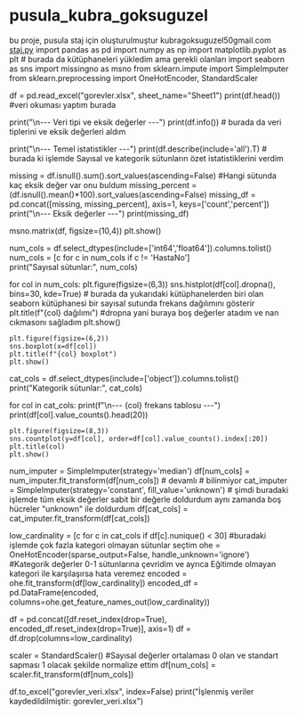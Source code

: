 # pusula_kubra_goksuguzel
bu proje, pusula staj için oluşturulmuştur 
kubragoksuguzel50gmail.com
[staj.py](https://github.com/user-attachments/files/22191563/staj.py)
import pandas as pd
import numpy as np
import matplotlib.pyplot as plt             # burada da kütüphaneleri yükledim ama gerekli olanları
import seaborn as sns
import missingno as msno
from sklearn.impute import SimpleImputer
from sklearn.preprocessing import OneHotEncoder, StandardScaler

df = pd.read_excel("gorevler.xlsx", sheet_name="Sheet1")
print(df.head())                  #veri okuması yaptım burada

print("\n--- Veri tipi ve eksik değerler ---")
print(df.info())                      # burada da veri tiplerini ve eksik değerleri aldım

print("\n--- Temel istatistikler ---")
print(df.describe(include='all').T)                 # burada ki işlemde Sayısal ve kategorik sütunların özet istatistiklerini verdim


missing = df.isnull().sum().sort_values(ascending=False)                      #Hangi sütunda kaç eksik değer var onu buldum
missing_percent = (df.isnull().mean()*100).sort_values(ascending=False)
missing_df = pd.concat([missing, missing_percent], axis=1, keys=['count','percent'])
print("\n--- Eksik değerler ---")
print(missing_df)


msno.matrix(df, figsize=(10,4))
plt.show()


num_cols = df.select_dtypes(include=['int64','float64']).columns.tolist()
num_cols = [c for c in num_cols if c != 'HastaNo']  
print("Sayısal sütunlar:", num_cols)

for col in num_cols:
    plt.figure(figsize=(6,3))
    sns.histplot(df[col].dropna(), bins=30, kde=True)           # burada da yukarıdaki kütüphanelerden biri olan seaborn kütüphanesi bir sayısal sutunda frekans dağılımını gösterir
    plt.title(f"{col} dağılımı")         #dropna yani buraya boş değerler atadım ve nan cıkmasonı sağladım
    plt.show()
    
    plt.figure(figsize=(6,2))
    sns.boxplot(x=df[col])
    plt.title(f"{col} boxplot")
    plt.show()


cat_cols = df.select_dtypes(include=['object']).columns.tolist()
print("Kategorik sütunlar:", cat_cols)

for col in cat_cols:
    print(f"\n--- {col} frekans tablosu ---")
    print(df[col].value_counts().head(20))
    
    plt.figure(figsize=(8,3))
    sns.countplot(y=df[col], order=df[col].value_counts().index[:20])
    plt.title(col)
    plt.show()

num_imputer = SimpleImputer(strategy='median')
df[num_cols] = num_imputer.fit_transform(df[num_cols])
                                        # devamlı               # bilinmiyor 
cat_imputer = SimpleImputer(strategy='constant', fill_value='unknown')     # şimdi buradaki işlemde tüm eksik değerler sabit bir değerle doldurdum aynı zamanda boş hücreler "unknown" ile doldurdum
df[cat_cols] = cat_imputer.fit_transform(df[cat_cols])


low_cardinality = [c for c in cat_cols if df[c].nunique() < 30]               #buradaki işlemde çok fazla kategori olmayan sütunlar seçtim
ohe = OneHotEncoder(sparse_output=False, handle_unknown='ignore')              #Kategorik değerler 0-1 sütunlarına çevridim ve ayrıca Eğitimde olmayan kategori ile karşılaşırsa hata veremez 
encoded = ohe.fit_transform(df[low_cardinality])
encoded_df = pd.DataFrame(encoded, columns=ohe.get_feature_names_out(low_cardinality))

df = pd.concat([df.reset_index(drop=True), encoded_df.reset_index(drop=True)], axis=1)
df = df.drop(columns=low_cardinality)


scaler = StandardScaler()                #Sayısal değerler ortalaması 0 olan ve standart sapması 1 olacak şekilde normalize ettim
df[num_cols] = scaler.fit_transform(df[num_cols])

df.to_excel("gorevler_veri.xlsx", index=False)
print("İşlenmiş veriler kaydedildilmiştir: gorevler_veri.xlsx")





